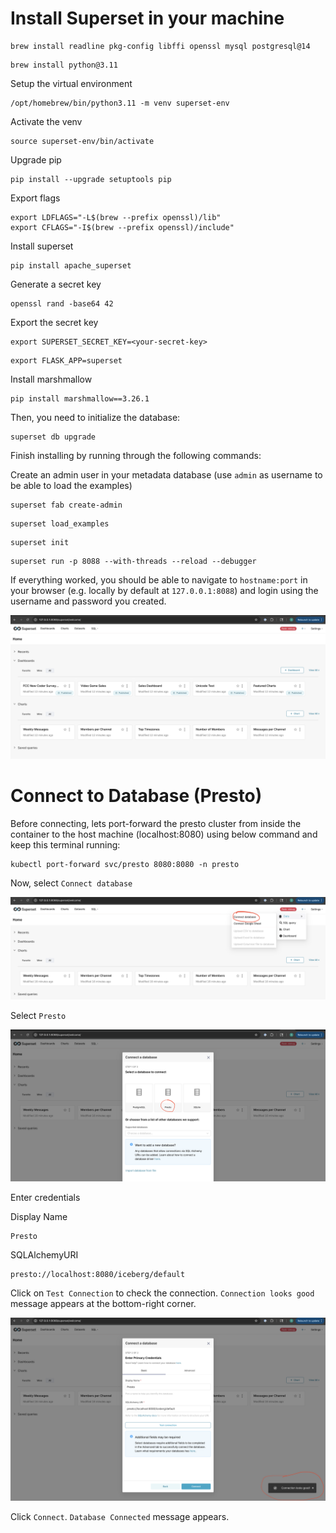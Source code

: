 # Install Superset in your machine

```
brew install readline pkg-config libffi openssl mysql postgresql@14
```

```
brew install python@3.11
```

Setup the virtual environment

```
/opt/homebrew/bin/python3.11 -m venv superset-env
```

Activate the venv

```
source superset-env/bin/activate
```

Upgrade pip

```
pip install --upgrade setuptools pip
```

Export flags

```
export LDFLAGS="-L$(brew --prefix openssl)/lib"
export CFLAGS="-I$(brew --prefix openssl)/include"
```

Install superset

```
pip install apache_superset
```

Generate a secret key

```
openssl rand -base64 42
```

Export the secret key

```
export SUPERSET_SECRET_KEY=<your-secret-key>
```

```
export FLASK_APP=superset
```

Install marshmallow

```
pip install marshmallow==3.26.1
```

Then, you need to initialize the database:

```
superset db upgrade
```

Finish installing by running through the following commands:

Create an admin user in your metadata database (use `admin` as username to be able to load the examples)

```
superset fab create-admin
```

```
superset load_examples
```

```
superset init
```

```
superset run -p 8088 --with-threads --reload --debugger
```

If everything worked, you should be able to navigate to `hostname:port` in your browser (e.g. locally by default at `127.0.0.1:8088`) and login using the username and password you created.

![Pasted image 20250810192533.png](./images/Pasted%20image%2020250810192533.png)

# Connect to Database (Presto)

Before connecting, lets port-forward the presto cluster from inside the container to the host machine (localhost:8080) using below command and keep this terminal running:

```
kubectl port-forward svc/presto 8080:8080 -n presto
```

Now, select `Connect database`

![Pasted image 20250810192954.png](./images/Pasted%20image%2020250810192954.png)

Select `Presto`

![Pasted image 20250810193055.png](./images/Pasted%20image%2020250810193055.png)

Enter credentials

Display Name

```
Presto
```

SQLAlchemyURI

```
presto://localhost:8080/iceberg/default
```

Click on `Test Connection` to check the connection. `Connection looks good` message appears at the bottom-right corner.

![Pasted image 20250810193401.png](./images/Pasted%20image%2020250810193401.png)

Click `Connect`. `Database Connected` message appears.